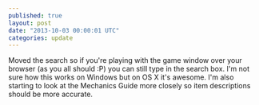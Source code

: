 ```yaml
---
published: true
layout: post
date: "2013-10-03 00:00:01 UTC"
categories: update
---
```


Moved the search so if you're playing with the game window over your browser (as you all should :P) you can still type in the search box. I'm not sure how this works on Windows but on OS X it's awesome. I'm also starting to look at the Mechanics Guide more closely so item descriptions should be more accurate.